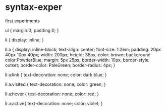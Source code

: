 syntax-exper
============

first experiments


ul {
margin:0;
padding:0;
}

li {
display: inline;
}

li a {
display: inline-block;
text-align: center;
font-size: 1.2em;
padding: 20px 40px 10px 40px;
width: 200px;
height: 35px;
color: brown;
background-color:PowderBlue;
margin: 5px 25px;
border-width: 10px;
border-style: outset;
border-color: PaleGreen;
border-radius: 4px;
}

li a:link {
	text-decoration: none;
	color: dark blue;
}

li a:visited {
	text-decoration: none;
	color: green;
}

li a:hover {
	text-decoration: none;
	color: red;
}

li a:active{
	text-decoration: none;
	color: violet;
}  
